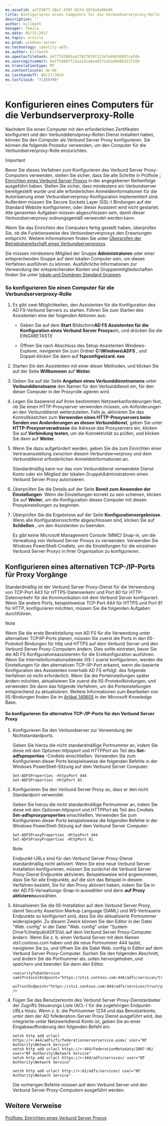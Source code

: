 ```yaml
---
ms.assetid: a2f23877-30a7-439f-817d-387da9e00e86
title: Konfigurieren eines Computers für die Verbundserverproxy-Rolle
description: ''
author: billmath
manager: femila
ms.date: 05/31/2017
ms.topic: article
ms.prod: windows-server
ms.technology: identity-adfs
ms.author: billmath
ms.openlocfilehash: d47f7d3985aa779276f0712347eb9030857cefdb
ms.sourcegitcommit: 6aff3d88ff22ea141a6ea6572a5ad8dd6321f199
ms.translationtype: MT
ms.contentlocale: de-DE
ms.lasthandoff: 09/27/2019
ms.locfileid: "71359790"
---
```

# <a name="configure-a-computer-for-the-federation-server-proxy-role"></a>Konfigurieren eines Computers für die Verbundserverproxy-Rolle

Nachdem Sie einen Computer mit den erforderlichen Zertifikaten konfiguriert und den Verbunddienstproxy-Rollen Dienst installiert haben, können Sie den Computer als Verbund Server Proxy konfigurieren. Sie können die folgende Prozedur verwenden, um den Computer für die Verbundserverproxy-Rolle einzurichten.  
  
> [!IMPORTANT]  
> Bevor Sie dieses Verfahren zum Konfigurieren des Verbund Server Proxy-Computers verwenden, stellen Sie sicher, dass Sie alle Schritte in Prüfliste [: Einrichten eines Verbund Server Proxys](Checklist--Setting-Up-a-Federation-Server-Proxy.md) in der angegebenen Reihenfolge ausgeführt haben. Stellen Sie sicher, dass mindestens ein Verbundserver bereitgestellt wurde und alle erforderlichen Anmeldeinformationen für die Autorisierung einer Verbundserverproxy-Konfiguration implementiert sind. Außerdem müssen Sie Secure Sockets Layer \(SSL-\) Bindungen auf der Standard Website konfigurieren, oder dieser Assistent wird nicht gestartet. Alle genannten Aufgaben müssen abgeschlossen sein, damit dieser Verbundserverproxy ordnungsgemäß verwendet werden kann.  
  
Wenn Sie das Einrichten des Computers fertig gestellt haben, überprüfen Sie, ob die Funktionsweise des Verbundserverproxys den Erwartungen entspricht. Weitere Informationen finden Sie unter [Überprüfen der Betriebsbereitschaft eines Verbundserverproxys](Verify-That-a-Federation-Server-Proxy-Is-Operational.md).  
  
Sie müssen mindestens Mitglied der Gruppe **Administratoren** oder einer entsprechenden Gruppe auf dem lokalen Computer sein, um dieses Verfahren ausführen zu können.  Ausführliche Informationen zur Verwendung der entsprechenden Konten und Gruppenmitgliedschaften finden Sie unter [lokale und Domänen Standard Gruppen](https://go.microsoft.com/fwlink/?LinkId=83477).   
  
### <a name="to-configure-a-computer-for-the-federation-server-proxy-role"></a>So konfigurieren Sie einen Computer für die Verbundserverproxy-Rolle  
  
1.  Es gibt zwei Möglichkeiten, den Assistenten für die Konfiguration des AD FS-Verbund Servers zu starten. Führen Sie zum Starten des Assistenten eine der folgenden Aktionen aus:  
  
    -   Geben Sie auf dem **Start** Bildschirm**AD FS Assistenten für die Konfiguration eines Verbund Server Proxys**ein, und drücken Sie die EINGABETASTE  
  
    -   Öffnen Sie nach Abschluss des Setup-Assistenten Windows-Explorer, navigieren Sie zum Ordner **C:\\Windows\\ADFS** , und Doppel\-klicken Sie dann auf **fspconfigwizard. exe**.  
  
2.  Starten Sie den Assistenten mit einer dieser Methoden, und klicken Sie auf der Seite **Willkommen** auf **Weiter**.  
  
3.  Geben Sie auf der Seite **Angeben eines Verbunddienstnamens** unter **Verbunddienstname** den Namen für den Verbunddienst ein, für den dieser Computer in der Proxyrolle agieren wird.  
  
4.  Legen Sie basierend auf Ihren bestimmten Netzwerkanforderungen fest, ob Sie einen HTTP-Proxyserver verwenden müssen, um Anforderungen an den Verbunddienst weiterzuleiten. Falls ja, aktivieren Sie das Kontrollkästchen zum **Verwenden eines HTTP-Proxyservers beim Senden von Andorderungen an diesen Verbunddienst**, geben Sie unter **HTTP-Proxyserveradresse** die Adresse des Proxyservers ein, klicken Sie auf **Verbindung testen**, um die Konnektivität zu prüfen, und klicken Sie dann auf **Weiter**.  
  
5.  Wenn Sie dazu aufgefordert werden, geben Sie die zum Einrichten einer Vertrauensstellung zwischen diesem Verbundserverproxy und dem Verbunddienst erforderlichen Anmeldeinformationen an.  
  
    Standardmäßig kann nur das vom Verbunddienst verwendete Dienst Konto oder ein Mitglied der lokalen Gruppe\\Administratoren einen Verbund Server Proxy autorisieren.  
  
6.  Überprüfen Sie die Details auf der Seite **Bereit zum Anwenden der Einstellungen**. Wenn die Einstellungen korrekt zu sein scheinen, klicken Sie auf **Weiter**, um die Konfiguration dieses Computer mit diesen Proxyeinstellungen zu beginnen.  
  
7.  Überprüfen Sie die Ergebnisse auf der Seite **Konfigurationsergebnisse**. Wenn alle Konfigurationsschritte abgeschlossen sind, klicken Sie auf **Schließen** , um den Assistenten zu beenden.  
  
    Es gibt keine Microsoft Management Console \(MMC\) Snap\-in, um die Verwaltung von Verbund Server Proxys zu verwenden. Verwenden Sie Windows PowerShell-Cmdlets, um die Einstellungen für die einzelnen Verbund Server Proxys in Ihrer Organisation zu konfigurieren.  
  
## <a name="configuring-an-alternate-tcpip-port-for-proxy-operations"></a>Konfigurieren eines alternativen TCP-\/IP-Ports für Proxy Vorgänge  
Standardmäßig ist der Verbund Server Proxy-Dienst für die Verwendung von TCP-Port 443 für HTTPS-Datenverkehr und Port 80 für HTTP-Datenverkehr für die Kommunikation mit dem Verbund Server konfiguriert. Wenn Sie andere Ports, beispielsweise TCP-Port 444 für HTTPS und Port 81 für HTTP, konfigurieren möchten, müssen Sie die folgenden Aufgaben durchführen.  
  
> [!NOTE]  
> Wenn Sie die erste Bereitstellung von AD FS für die Verwendung unter alternativer TCP\/IP-Ports planen, müssen Sie zuerst die Ports in den IIS-Protokoll Bindungen für http und HTTPS auf dem Verbund Server und den Verbund Server Proxy-Computern ändern. Dies sollte eintreten, bevor Sie die AD FS Konfigurationsassistenten für die Erstkonfiguration ausführen. Wenn Sie Internetinformationsdienste \(IIS-\) zuerst konfigurieren, werden die Einstellungen für den alternativen TCP-\/IP-Port erkannt, wenn die\-basierte Konfiguration des Assistenten innerhalb AD FS erfolgt. das folgende Verfahren ist nicht erforderlich. Wenn Sie die Porteinstellungen später ändern möchten, aktualisieren Sie zuerst die IIS-Protokollbindungen, und verwenden Sie dann das folgende Verfahren, um die Porteinstellungen entsprechend zu aktualisieren. Weitere Informationen zum Bearbeiten von IIS-Bindungen finden Sie im [Artikel 149605](https://go.microsoft.com/fwlink/?LinkId=190275) in der Microsoft Knowledge Base.  
  
#### <a name="to-configure-alternate-tcpip-ports-for-the-federation-server-proxy-to-use"></a>So konfigurieren Sie alternative TCP-\/IP-Ports für den Verbund Server Proxy  
  
1.  Konfigurieren Sie den Verbundserver zur Verwendung der Nichtstandardports.  
  
    Geben Sie hierzu die nicht standardmäßige Portnummer an, indem Sie diese mit den Optionen *httpsport* und *HTTPPort* als Teil des **Set\-adfsproperties** -Cmdlets einschließen. Verwenden Sie zum Konfigurieren dieser Ports beispielsweise die folgenden Befehle in der Windows PowerShell-Sitzung auf dem Verbund Server Computer:  
  
    ```  
    Set-ADFSProperties -HttpsPort 444  
    Set-ADFSProperties -HttpPort 81  
    ```  
  
2.  Konfigurieren Sie den Verbund Server Proxy so, dass er den nicht Standardport verwendet.  
  
    Geben Sie hierzu die nicht standardmäßige Portnummer an, indem Sie diese mit den Optionen *httpsport* und *HTTPPort* als Teil des Cmdlets **Set\-adfsproxyproperties** einschließen. Verwenden Sie zum Konfigurieren dieser Ports beispielsweise die folgenden Befehle in der Windows PowerShell-Sitzung auf dem Verbund Server Computer:  
  
    ```  
    Set-ADFSProxyProperties -HttpsPort 444  
    Set-ADFSProxyProperties -HttpPort 81  
    ```  
  
    > [!NOTE]  
    > Endpunkt-URLs sind für den Verbund Server Proxy-Dienst standardmäßig nicht aktiviert. Wenn Sie eine neue Verbund Server Installation konfigurieren, müssen Sie zunächst die Verbund Server Proxy-Dienst Endpunkte aktivieren. Beispielsweise wird angenommen, dass Sie für alle Endpunkte, auf die sich das Beispiel in diesem Verfahren bezieht, Sie für den Proxy aktiviert haben, indem Sie Sie in der AD FS-Verwaltungs-Snap\-in auswählen und dann **auf Proxy aktivieren**auswählen.  
  
3.  Aktualisieren Sie die IIS-Installation auf dem Verbund Server Proxy, damit Security Assertion Markup Language \(SAML\) und WS\-Vertrauens Endpunkte so konfiguriert sind, dass Sie die aktualisierte Portnummer widerspiegeln. Zu diesem Zweck können Sie den Editor in der Datei "Web. config" in der Datei "Web. config" unter "System Drive%\\Inetpub\\ADFS\\ls\\ auf dem Verbund Server Proxy-Computer ändern. Wenn Sie z. b. einen Verbund Server mit dem Namen sts1.contoso.com haben und die neue Portnummer 444 lautet, navigieren Sie zu, und öffnen Sie die Datei Web. config in Editor auf dem Verbund Server Proxy-Computer. Suchen Sie den folgenden Abschnitt, und ändern Sie die Portnummer als. unten hervorgehoben, und speichern und beenden Sie dann den Editor.  
  
    ```  
    <securityTokenService samlProtocolEndpoint="https://sts1.contoso.com:444/adfs/services/trust/samlprotocol/proxycertificatetransport"  
          wsTrustEndpoint="https://sts1.contoso.com:444/adfs/services/trust/proxycertificatetransport" />  
    ```  
  
4.  Fügen Sie das Benutzerkonto des Verbund Server Proxy-Dienstanbieter der Zugriffs Steuerungs Liste \(ACL-\) für die zugehörigen Endpunkt-URLs hinzu. Wenn z. b. die Portnummer 1234 und das Benutzerkonto, unter dem der AD fsfederation-Server Proxy Dienst ausgeführt wird, das integrierte\-unter Netzwerkdienst Konto ist, geben Sie an einer Eingabeaufforderung den folgenden Befehl ein:  
  
    ```  
    netsh http add urlacl https://+:444/adfs/fs/federationserverservice.asmx/ user="NT Authority\Network Service"  
    netsh http add urlacl https://+:444/FederationMetadata/2007-06/ user="NT Authority\Network Service"  
    netsh http add urlacl https://+:444/adfs/services/ user="NT Authority\Network Service"  
  
    netsh http add urlacl http://+:81/adfs/services/ user="NT Authority\Network Service"  
    ```  
  
    Die vorherigen Befehle müssen auf dem Verbund Server und den Verbund Server Proxy-Computern ausgeführt werden.  
  
## <a name="additional-references"></a>Weitere Verweise  
[Prüfliste: Einrichten eines Verbund Server Proxys](Checklist--Setting-Up-a-Federation-Server-Proxy.md)  
  

